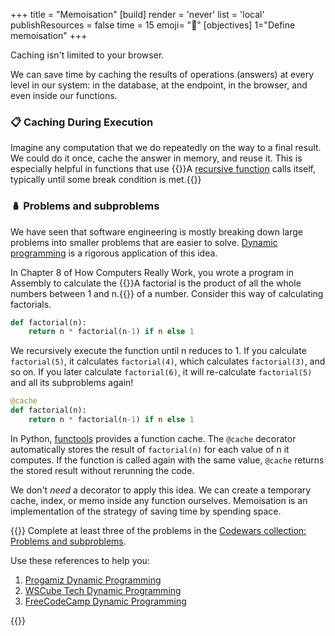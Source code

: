 +++
title = "Memoisation"
[build]
  render = 'never'
  list = 'local'
  publishResources = false
time = 15
emoji= "📝"
[objectives]
    1="Define memoisation"
+++

Caching isn't limited to your browser. 

We can save time by caching the results of operations (answers) at every level in our system: in the database, at the endpoint, in the browser, and even inside our functions. 

### 📋 Caching During Execution

Imagine any computation that we do repeatedly on the way to a final result. We could do it once, cache the answer in memory, and reuse it. This is especially helpful in functions that use {{<tooltip title="recursion">}}A [recursive function](https://developer.mozilla.org/en-US/docs/Glossary/Recursion) calls itself, typically until some break condition is met.{{</tooltip>}}

### 🪆 Problems and subproblems

We have seen that software engineering is mostly breaking down large problems into smaller problems that are easier to solve. [Dynamic programming](https://www.wscubetech.com/resources/dsa/dynamic-programming) is a rigorous application of this idea. 

In Chapter 8 of How Computers Really Work, you wrote a program in Assembly to calculate the {{<tooltip title="factorial">}}A factorial is the product of all the whole numbers between 1 and n.{{</tooltip>}} of a number. Consider this way of calculating factorials.

```python
def factorial(n):
    return n * factorial(n-1) if n else 1
```

We recursively execute the function until n reduces to 1. If you calculate `factorial(5)`, it calculates `factorial(4)`, which calculates `factorial(3)`, and so on. If you later calculate `factorial(6)`, it will re-calculate `factorial(5)` and all its subproblems again!

```python
@cache
def factorial(n):
    return n * factorial(n-1) if n else 1
```

In Python, [functools](https://docs.python.org/3/library/functools.html) provides a function cache. The `@cache` decorator automatically stores the result of `factorial(n)` for each value of n it computes. If the function is called again with the same value, `@cache` returns the stored result without rerunning the code. 

We don't _need_ a decorator to apply this idea. We can create a temporary cache, index, or memo inside any function ourselves.  Memoisation is an implementation of the strategy of saving time by spending space. 

{{<note type="activity">}}
Complete at least three of the problems in the [Codewars collection: Problems and subproblems](https://www.codewars.com/collections/cyf-interview-prep-problems-and-sub-problems).

Use these references to help you:
1. [Progamiz Dynamic Programming](https://www.programiz.com/dsa/dynamic-programming)
1. [WSCube Tech Dynamic Programming](https://www.wscubetech.com/resources/dsa/dynamic-programming)
1. [FreeCodeCamp Dynamic Programming](https://www.youtube.com/watch?v=oBt53YbR9Kk)

{{</note>}}
